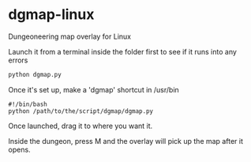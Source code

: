 # dgmap-linux
Dungeoneering map overlay for Linux

Launch it from a terminal inside the folder first to see if it runs into any errors

```python
python dgmap.py
```

Once it's set up, make a 'dgmap' shortcut in /usr/bin
```shell
#!/bin/bash
python /path/to/the/script/dgmap/dgmap.py
```
Once launched, drag it to where you want it.

Inside the dungeon, press M and the overlay will pick up the map after it opens.

